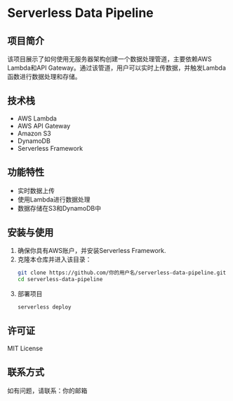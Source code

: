 # Serverless Data Pipeline

## 项目简介  
该项目展示了如何使用无服务器架构创建一个数据处理管道，主要依赖AWS Lambda和API Gateway。通过该管道，用户可以实时上传数据，并触发Lambda函数进行数据处理和存储。

## 技术栈  
- AWS Lambda  
- AWS API Gateway  
- Amazon S3  
- DynamoDB  
- Serverless Framework  

## 功能特性  
- 实时数据上传  
- 使用Lambda进行数据处理  
- 数据存储在S3和DynamoDB中  

## 安装与使用  
1. 确保你具有AWS账户，并安装Serverless Framework.
2. 克隆本仓库并进入该目录：
   ```bash
   git clone https://github.com/你的用户名/serverless-data-pipeline.git
   cd serverless-data-pipeline
   ```
3. 部署项目  
   ```bash
   serverless deploy
   ```

## 许可证  
MIT License

## 联系方式  
如有问题，请联系：你的邮箱
